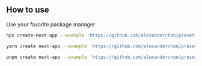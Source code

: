 ## How to use

Use your favorite package manager

```bash
npx create-next-app --example 'https://github.com/alexanderchan/preset-next-tailwind' next-tailwind-app
```

```bash
yarn create next-app --example 'https://github.com/alexanderchan/preset-next-tailwind' next-tailwind-app
```

```bash
pnpm create next-app --example 'https://github.com/alexanderchan/preset-next-tailwind' next-tailwind-app
```
